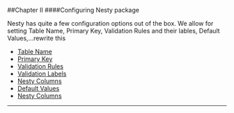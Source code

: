 ##Chapter II
####Configuring Nesty package

Nesty has quite a few configuration options out of the box. We allow for setting Table Name, Primary Key, Validation Rules and their lables, Default Values,...rewrite this

* [Table Name](#table-name "/manuals/nesty/configuration/table-name")
* [Primary Key](#primary-key "/manuals/nesty/configuration/primary-key")
* [Validation Rules](#validation-rules "/manuals/nesty/configuration/validation-rules")
* [Validation Labels](#validation-labels "/manuals/nesty/configuration/validation-labels")
* [Nesty Columns](#nesty-columns "/manuals/nesty/configuration/nesty-columns")
* [Default Values](#default-values "/manuals/nesty/configuration/default-values")
* [Nesty Columns](#nesty-columns "/manuals/nesty/configuration/nesty-columns")

----------
